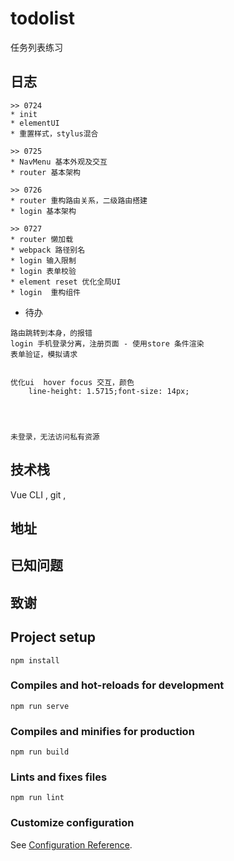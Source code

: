 # todolist

任务列表练习

## 日志

```
>> 0724
* init
* elementUI
* 重置样式，stylus混合

>> 0725
* NavMenu 基本外观及交互
* router 基本架构

>> 0726
* router 重构路由关系，二级路由搭建
* login 基本架构

>> 0727
* router 懒加载
* webpack 路径别名
* login 输入限制
* login 表单校验
* element reset 优化全局UI
* login  重构组件
```

* 待办

```
路由跳转到本身，的报错
login 手机登录分离，注册页面 - 使用store 条件渲染
表单验证，模拟请求


优化ui  hover focus 交互，颜色 
    line-height: 1.5715;font-size: 14px;




未登录，无法访问私有资源

```



## 技术栈

Vue CLI , git , 



## 地址





## 已知问题


## 致谢



## Project setup
```
npm install
```

### Compiles and hot-reloads for development
```
npm run serve
```

### Compiles and minifies for production
```
npm run build
```

### Lints and fixes files
```
npm run lint
```

### Customize configuration
See [Configuration Reference](https://cli.vuejs.org/config/).
